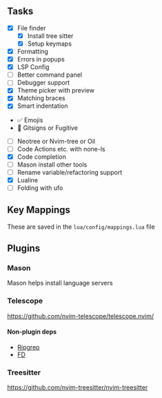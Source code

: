 ## Tasks
- [x] File finder
    - [x] Install tree sitter
    - [x] Setup keymaps
- [x] Formatting
- [x] Errors in popups
- [x] LSP Config
- [ ] Better command panel
- [ ] Debugger support
- [x] Theme picker with preview
- [x] Matching braces
- [x] Smart indentation
- ✅ Emojis
- 👷 Gitsigns or Fugitive
- [ ] Neotree or Nvim-tree or Oil
- [ ] Code Actions etc. with none-ls
- [x] Code completion
- [ ] Mason install other tools
- [ ] Rename variable/refactoring support
- [x] Lualine
- [ ] Folding with ufo

## Key Mappings
These are saved in the `lua/config/mappings.lua` file

## Plugins

### Mason
Mason helps install language servers

### Telescope
https://github.com/nvim-telescope/telescope.nvim/

#### Non-plugin deps

- [Ripgrep](https://github.com/BurntSushi/ripgrep)
- [FD](https://github.com/sharkdp/fd)

### Treesitter
https://github.com/nvim-treesitter/nvim-treesitter

